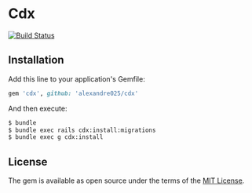 # Cdx

[![Build Status](https://travis-ci.com/alexandre025/cdx.svg?token=in8sSsy4MxZn4XxNavha&branch=master)](https://travis-ci.com/alexandre025/cdx)

## Installation
Add this line to your application's Gemfile:

```ruby
gem 'cdx', github: 'alexandre025/cdx'
```

And then execute:
```bash
$ bundle
$ bundle exec rails cdx:install:migrations
$ bundle exec g cdx:install
```

## License
The gem is available as open source under the terms of the [MIT License](http://opensource.org/licenses/MIT).
